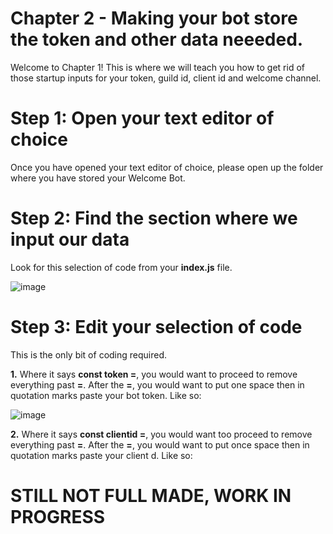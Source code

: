 # Chapter 2 - Making your bot store the token and other data neeeded.

Welcome to Chapter 1!
This is where we will teach you how to get rid of those startup inputs for your token, guild id, client id and welcome channel.

# Step 1: Open your text editor of choice

Once you have opened your text editor of choice, please open up the folder where you have stored your Welcome Bot.

# Step 2: Find the section where we input our data

Look for this selection of code from your **index.js** file.

![image](https://user-images.githubusercontent.com/79745507/147964788-d29c48a2-ac97-49bc-a95c-1966c074fefc.png)

# Step 3: Edit your selection of code

This is the only bit of coding required.

**1.** Where it says **const token =**, you would want to proceed to remove everything past **=**. 
       After the **=**, you would want to put one space then in quotation marks paste your bot token. 
       Like so:

   ![image](https://user-images.githubusercontent.com/79745507/147965038-c4ae7b58-78f0-4eed-800a-18b368db03a5.png)

**2.** Where it says **const clientid =**, you would want too proceed to remove everything past **=**.
       After the **=**, you would want to put once space then in quotation marks paste your client d.
       Like so:

# STILL NOT FULL MADE, WORK IN PROGRESS
   
